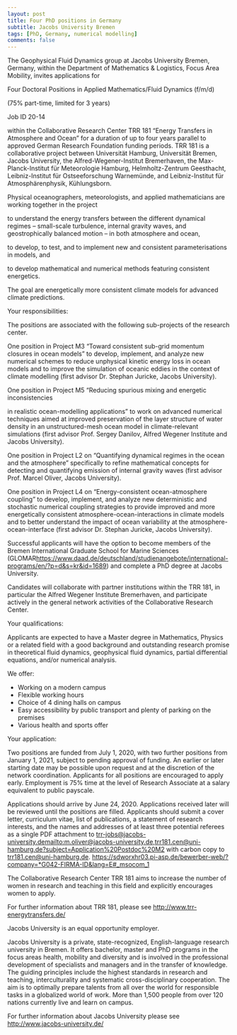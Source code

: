 ```yaml
---
layout: post
title: Four PhD positions in Germany
subtitle: Jacobs University Bremen
tags: [PhD, Germany, numerical modelling]
comments: false
---
```

The Geophysical Fluid Dynamics group at Jacobs University Bremen, Germany, within the Department of Mathematics & Logistics, Focus Area Mobility, invites applications for


Four Doctoral Positions in Applied Mathematics/Fluid Dynamics (f/m/d)


(75% part-time, limited for 3 years)


Job ID 20-14


within the Collaborative Research Center TRR 181 “Energy Trans­fers in Atmosphere and Ocean” for a duration of up to four years parallel to approved German Research Foundation funding periods. TRR 181 is a collaborative project between Universität Hamburg, Universität Bremen, Jacobs University, the Alfred-Wegener-Institut Bremerhaven, the Max-Planck-Institut für Meteorologie Hamburg, Helmholtz-Zentrum Geesthacht, Leibniz-Institut für Ostseeforschung Warnemünde, and Leibniz-Institut für Atmosphärenphysik, Kühlungsborn.


Physical oceanographers, meteorologists, and applied mathematicians are working together in the project

to understand the energy transfers between the different dynamical regimes – small-scale turbulence, internal gravity waves, and geostrophically balanced motion – in both atmosphere and ocean,

to develop, to test, and to implement new and consistent parameterisations in models, and

to develop mathematical and numerical methods featuring consistent energetics.

The goal are energetically more consistent climate models for advanced climate predictions.


Your responsibilities:

The positions are associated with the following sub-projects of the research center.


One position in Project M3 “Toward consistent sub-grid momentum closures in ocean models” to develop, implement, and analyze new numerical schemes to reduce unphysical kinetic energy loss in ocean models and to improve the simulation of oceanic eddies in the context of climate modelling (first advisor Dr. Stephan Juricke, Jacobs University).


One position in Project M5 “Reducing spurious mixing and energetic inconsistencies

in realistic ocean-modelling applications” to work on advanced numerical techniques aimed at improved preservation of the layer structure of water density in an unstructured-mesh ocean model in climate-relevant simulations (first advisor Prof. Sergey Danilov, Alfred Wegener Institute and Jacobs University).


One position in Project L2 on “Quantifying dynamical regimes in the ocean and the atmosphere” specifically to refine mathematical concepts for detecting and quantifying emission of internal gravity waves (first advisor Prof. Marcel Oliver, Jacobs University).


One position in Project L4 on “Energy-consistent ocean-atmosphere coupling” to develop, implement, and analyze new deterministic and stochastic numerical coupling strategies to provide improved and more energetically consistent atmosphere-ocean-interactions in climate models and to better understand the impact of ocean variability at the atmosphere-ocean-interface (first advisor Dr. Stephan Juricke, Jacobs University).


Successful applicants will have the option to become members of the Bremen International Graduate School for Marine Sciences (GLOMAR<https://www.daad.de/deutschland/studienangebote/international-programs/en/?p=d&s=kr&id=1689>) and complete a PhD degree at Jacobs University.


Candidates will collaborate with partner institutions within the TRR 181, in particular the Alfred Wegener Institute Bremerhaven, and participate actively in the general network activities of the Collaborative Research Center.


Your qualifications:

Applicants are expected to have a Master degree in Mathematics, Physics or a related field with a good background and outstanding research promise in theoretical fluid dynamics, geophysical fluid dynamics, partial dif­ferential equations, and/or numerical analysis.

We offer:

  *   Working on a modern campus
  *   Flexible working hours
  *   Choice of 4 dining halls on campus
  *   Easy accessibility by public transport and plenty of parking on the premises
  *   Various health and sports offer

Your application:

Two positions are funded from July 1, 2020, with two further positions from January 1, 2021, subject to pending approval of funding.  An earlier or later starting date may be possible upon re­quest and at the discretion of the network coordination. Applicants for all positions are encouraged to apply early.  Employment is 75% time at the level of Research As­sociate at a salary equivalent to public payscale.


Applications should arrive by June 24, 2020.  Applications received later will be reviewed until the positions are filled. Applicants should submit a cover let­ter, curriculum vitae, list of publications, a statement of research interests, and the names and addresses of at least three potential referees as a single PDF attachment to trr-jobs@jacobs-university.de<mailto:m.oliver@jacobs-university.de,trr181.cen@uni-hamburg.de?subject=Application%20Postdoc%20M2> with carbon copy to trr181.cen@uni-hamburg.de. <https://sdworxhr03.pi-asp.de/bewerber-web/?company=*G042-FIRMA-ID&lang=E#_msocom_1>


The Collaborative Research Center TRR 181 aims to increase the number of women in research and teaching in this field and explicitly encourages women to apply.


For further information about TRR 181, please see http://www.trr-energytransfers.de/


Jacobs University is an equal opportunity employer.


Jacobs University is a private, state-recognized, English-language research university in Bremen. It offers bachelor, master and PhD programs in the focus areas health, mobility and diversity and is involved in the professional development of specialists and managers and in the transfer of knowledge. The guiding principles include the highest standards in research and teaching, interculturality and systematic cross-disciplinary cooperation. The aim is to optimally prepare talents from all over the world for responsible tasks in a globalized world of work. More than 1,500 people from over 120 nations currently live and learn on campus.


For further information about Jacobs University please see http://www.jacobs-university.de/
